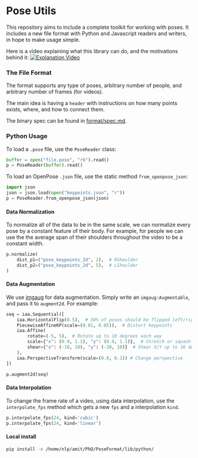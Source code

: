 # Pose Utils

This repository aims to include a complete toolkit for working with poses. 
It includes a new file format with Python and Javascript readers and writers, in hope to make usage simple.

Here is a video explaining what this library can do, and the motivations behind it:
[![Explanation Video](https://img.youtube.com/vi/78eeBoxTr-w/0.jpg)](https://www.youtube.com/watch?v=78eeBoxTr-w)

### The File Format
The format supports any type of poses, arbitrary number of people, and arbitrary number of frames (for videos).

The main idea is having a `header` with instructions on how many points exists, where, and how to connect them.

The binary spec can be found in [format/spec.md](format/spec.md).

### Python Usage

To load a `.pose` file, use the `PoseReader` class:
```python
buffer = open("file.pose", "rb").read()
p = PoseReader(buffer).read()
```

To load an OpenPose `.json` file, use the static method `from_openpose_json`:
```python
import json
json = json.load(open("keypoints.json", "r"))
p = PoseReader.from_openpose_json(json)
```

#### Data Normalization
To normalize all of the data to be in the same scale, we can normalize every pose by a constant feature of their body.
For example, for people we can use the the average span of their shoulders throughout the video to be a constant width.
```python
p.normalize(
    dist_p1=("pose_keypoints_2d", 2),  # RShoulder
    dist_p2=("pose_keypoints_2d", 5),  # LShoulder
)
```

#### Data Augmentation
We use [imgaug](https://github.com/aleju/imgaug) for data augmentation. Simply write an `imgaug:Augmentable`, and pass it to `augment2d`.
For example:
```python
seq = iaa.Sequential([
    iaa.HorizontalFlip(0.5),  # 50% of poses should be flipped left/right
    PiecewiseAffineKP(scale=(0.01, 0.05)),  # Distort keypoints
    iaa.Affine(
        rotate=(-5, 5),  # Rotate up to 10 degrees each way
        scale={"x": (0.9, 1.1), "y": (0.9, 1.1)},  # Stretch or squash up to 50% each direction independently
        shear={"x": (-10, 10), "y": (-10, 10)}  # Shear X/Y up to 16 degrees independently
    ),
    iaa.PerspectiveTransform(scale=(0.0, 0.1)) # Change perspective
])

p.augment2d(seq)
```

#### Data Interpolation
To change the frame rate of a video, using data interpolation, use the `interpolate_fps` method which gets a new `fps` and a interpolation `kind`.
```python
p.interpolate_fps(24, kind='cubic')
p.interpolate_fps(24, kind='linear')
```

#### Local install
```bash
pip install -e /home/nlp/amit/PhD/PoseFormat/lib/python/
```